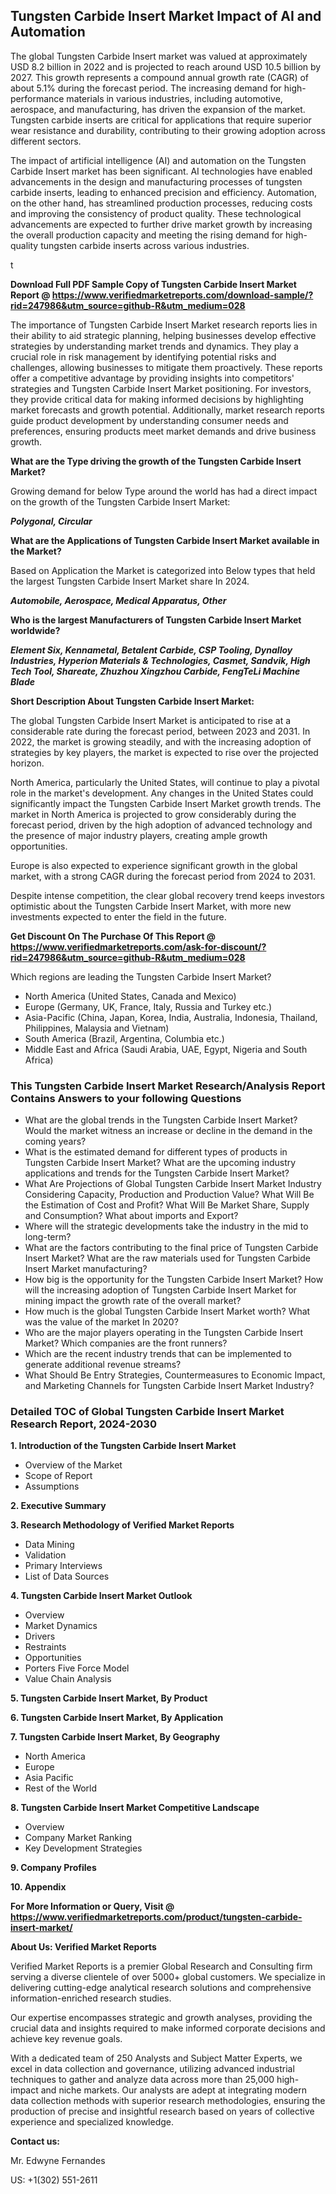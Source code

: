<h2>Tungsten Carbide Insert Market Impact of AI and Automation</h2><p>The global Tungsten Carbide Insert market was valued at approximately USD 8.2 billion in 2022 and is projected to reach around USD 10.5 billion by 2027. This growth represents a compound annual growth rate (CAGR) of about 5.1% during the forecast period. The increasing demand for high-performance materials in various industries, including automotive, aerospace, and manufacturing, has driven the expansion of the market. Tungsten carbide inserts are critical for applications that require superior wear resistance and durability, contributing to their growing adoption across different sectors.</p><p>The impact of artificial intelligence (AI) and automation on the Tungsten Carbide Insert market has been significant. AI technologies have enabled advancements in the design and manufacturing processes of tungsten carbide inserts, leading to enhanced precision and efficiency. Automation, on the other hand, has streamlined production processes, reducing costs and improving the consistency of product quality. These technological advancements are expected to further drive market growth by increasing the overall production capacity and meeting the rising demand for high-quality tungsten carbide inserts across various industries.</p>t</p><p id="" class=""><strong>Download Full PDF Sample Copy of Tungsten Carbide Insert Market Report @ <a href="https://www.verifiedmarketreports.com/download-sample/?rid=247986&utm_source=github-R&utm_medium=028" target="_blank">https://www.verifiedmarketreports.com/download-sample/?rid=247986&utm_source=github-R&utm_medium=028</a></strong></p><p>The importance of&nbsp;Tungsten Carbide Insert Market research reports lies in their ability to aid strategic planning, helping businesses develop effective strategies by understanding market trends and dynamics. They play a crucial role in risk management by identifying potential risks and challenges, allowing businesses to mitigate them proactively. These reports offer a competitive advantage by providing insights into competitors' strategies and Tungsten Carbide Insert Market positioning. For investors, they provide critical data for making informed decisions by highlighting market forecasts and growth potential. Additionally, market research reports guide product development by understanding consumer needs and preferences, ensuring products meet market demands and drive business growth.</p><p><strong>What are the&nbsp;Type driving the growth of the Tungsten Carbide Insert Market?</strong></p><p id="" class="">Growing demand for below Type around the world has had a direct impact on the growth of the Tungsten Carbide Insert Market:</p><em><strong>Polygonal, Circular</strong></em></p><strong>What are the&nbsp;Applications&nbsp;of Tungsten Carbide Insert Market available in the Market?</strong></p><p id="" class="">Based on Application the Market is categorized into Below types that held the largest Tungsten Carbide Insert Market share In 2024.</p><em><strong>Automobile, Aerospace, Medical Apparatus, Other</strong></em></p><strong>Who is the largest Manufacturers of Tungsten Carbide Insert Market worldwide?</strong></p><p><em><strong>Element Six, Kennametal, Betalent Carbide, CSP Tooling, Dynalloy Industries, Hyperion Materials & Technologies, Casmet, Sandvik, High Tech Tool, Shareate, Zhuzhou Xingzhou Carbide, FengTeLi Machine Blade</strong></em></p><p id="" class=""><strong>Short Description About Tungsten Carbide Insert Market:</strong></p><p>The global Tungsten Carbide Insert Market is anticipated to rise at a considerable rate during the forecast period, between 2023 and 2031. In 2022, the market is growing steadily, and with the increasing adoption of strategies by key players, the market is expected to rise over the projected horizon.</p><p>North America, particularly the United States, will continue to play a pivotal role in the market's development. Any changes in the United States could significantly impact the Tungsten Carbide Insert Market growth trends. The market in North America is projected to grow considerably during the forecast period, driven by the high adoption of advanced technology and the presence of major industry players, creating ample growth opportunities.</p><p>Europe is also expected to experience significant growth in the global market, with a strong CAGR during the forecast period from 2024 to 2031.</p><p>Despite intense competition, the clear global recovery trend keeps investors optimistic about the Tungsten Carbide Insert Market, with more new investments expected to enter the field in the future.</p><p id="" class=""><strong>Get Discount On The Purchase Of This Report @ <a href="https://www.verifiedmarketreports.com/ask-for-discount/?rid=247986&utm_source=github-R&utm_medium=028" target="_blank">https://www.verifiedmarketreports.com/ask-for-discount/?rid=247986&utm_source=github-R&utm_medium=028</a></strong></p>Which regions are leading the Tungsten Carbide Insert Market?</p><ul><li>North America (United States, Canada and Mexico)</li><li>Europe (Germany, UK, France, Italy, Russia and Turkey etc.)</li><li>Asia-Pacific (China, Japan, Korea, India, Australia, Indonesia, Thailand, Philippines, Malaysia and Vietnam)</li><li>South America (Brazil, Argentina, Columbia etc.)</li><li>Middle East and Africa (Saudi Arabia, UAE, Egypt, Nigeria and South Africa)</li></ul><h3 id="" class="">This Tungsten Carbide Insert Market Research/Analysis Report Contains Answers to your following Questions</h3><ul><li>What are the global trends in the Tungsten Carbide Insert Market? Would the market witness an increase or decline in the demand in the coming years?</li><li>What is the estimated demand for different types of products in Tungsten Carbide Insert Market? What are the upcoming industry applications and trends for the Tungsten Carbide Insert Market?</li><li>What Are Projections of Global Tungsten Carbide Insert Market Industry Considering Capacity, Production and Production Value? What Will Be the Estimation of Cost and Profit? What Will Be Market Share, Supply and Consumption? What about imports and Export?</li><li>Where will the strategic developments take the industry in the mid to long-term?</li><li>What are the factors contributing to the final price of Tungsten Carbide Insert Market? What are the raw materials used for Tungsten Carbide Insert Market manufacturing?</li><li>How big is the opportunity for the Tungsten Carbide Insert Market? How will the increasing adoption of Tungsten Carbide Insert Market for mining impact the growth rate of the overall market?</li><li>How much is the global Tungsten Carbide Insert Market worth? What was the value of the market In 2020?</li><li>Who are the major players operating in the Tungsten Carbide Insert Market? Which companies are the front runners?</li><li>Which are the recent industry trends that can be implemented to generate additional revenue streams?</li><li>What Should Be Entry Strategies, Countermeasures to Economic Impact, and Marketing Channels for Tungsten Carbide Insert Market Industry?</li></ul><h3 id="" class="">Detailed TOC of Global Tungsten Carbide Insert Market Research Report, 2024-2030</h3><p id="" class=""><strong>1. Introduction of the Tungsten Carbide Insert Market</strong></p><ul><li>Overview of the Market</li><li>Scope of Report</li><li>Assumptions</li></ul><p id="" class=""><strong>2. Executive Summary</strong></p><p id="" class=""><strong>3. Research Methodology of Verified Market Reports</strong></p><ul><li>Data Mining</li><li>Validation</li><li>Primary Interviews</li><li>List of Data Sources</li></ul><p id="" class=""><strong>4. Tungsten Carbide Insert Market Outlook</strong></p><ul><li>Overview</li><li>Market Dynamics</li><li>Drivers</li><li>Restraints</li><li>Opportunities</li><li>Porters Five Force Model</li><li>Value Chain Analysis</li></ul><p id="" class=""><strong>5. Tungsten Carbide Insert Market, By Product</strong></p><p id="" class=""><strong>6. Tungsten Carbide Insert Market, By Application</strong></p><p id="" class=""><strong>7. Tungsten Carbide Insert Market, By Geography</strong></p><ul><li>North America</li><li>Europe</li><li>Asia Pacific</li><li>Rest of the World</li></ul><p id="" class=""><strong>8. Tungsten Carbide Insert Market Competitive Landscape</strong></p><ul><li>Overview</li><li>Company Market Ranking</li><li>Key Development Strategies</li></ul><p id="" class=""><strong>9. Company Profiles</strong></p><p id="" class=""><strong>10. Appendix</strong></p><p id="" class=""><strong>For More Information or Query, Visit @ <a href="https://www.verifiedmarketreports.com/product/tungsten-carbide-insert-market/" target="_blank">https://www.verifiedmarketreports.com/product/tungsten-carbide-insert-market/</a></strong></p><p id="" class=""><strong>About Us: Verified Market Reports</strong></p><p id="" class="">Verified Market Reports is a premier Global Research and Consulting firm serving a diverse clientele of over 5000+ global customers. We specialize in delivering cutting-edge analytical research solutions and comprehensive information-enriched research studies.</p><p id="" class="">Our expertise encompasses strategic and growth analyses, providing the crucial data and insights required to make informed corporate decisions and achieve key revenue goals.</p><p id="" class="">With a dedicated team of 250 Analysts and Subject Matter Experts, we excel in data collection and governance, utilizing advanced industrial techniques to gather and analyze data across more than 25,000 high-impact and niche markets. Our analysts are adept at integrating modern data collection methods with superior research methodologies, ensuring the production of precise and insightful research based on years of collective experience and specialized knowledge.</p><p id="" class=""><strong>Contact us:</strong></p><p id="" class="">Mr. Edwyne Fernandes</p><p id="" class="">US: +1(302) 551-2611</p>